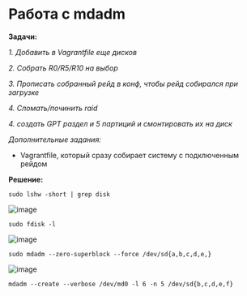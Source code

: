 # Работа с mdadm

**Задачи:**

  *1. Добавить в Vagrantfile еще дисков*
  
  *2. Собрать R0/R5/R10 на выбор*

  *3. Прописать собранный рейд в конф, чтобы рейд собирался при загрузке*
  
  *4. Сломать/починить raid*
  
  *4. создать GPT раздел и 5 партиций и смонтировать их на диск*
  
   *Дополнительные задания:*
   - Vagrantfile, который сразу собирает систему с подключенным рейдом

**Решение:**

```
sudo lshw -short | grep disk
```

![image](https://github.com/lettache/Otus-Administrator-Linux-Pro-Kryuchkov_VV/assets/84719218/7a6c9030-5590-4afc-82e7-1306ea81f73c)

```
sudo fdisk -l
```

![image](https://github.com/lettache/Otus-Administrator-Linux-Pro-Kryuchkov_VV/assets/84719218/4bba2be1-79ce-4d62-b89f-0a4e8b5b4bd2)

```
sudo mdadm --zero-superblock --force /dev/sd{a,b,c,d,e,}
```

![image](https://github.com/lettache/Otus-Administrator-Linux-Pro-Kryuchkov_VV/assets/84719218/6cd25b12-ea8f-4e31-85e2-c6b3cd012039)

```
mdadm --create --verbose /dev/md0 -l 6 -n 5 /dev/sd{b,c,d,e,f}
```

















